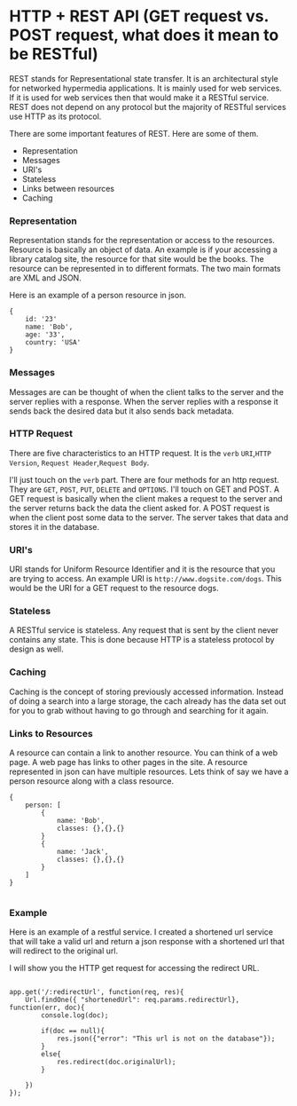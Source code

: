 # HTTP + REST API (GET request vs. POST request, what does it mean to be RESTful)

REST stands for Representational state transfer. It is an architectural style for networked hypermedia applications. It is mainly used for web services. If it is used for web services then that would make it a RESTful service. REST does not depend on any protocol but the majority of RESTful services use HTTP as its protocol.

There are some important features of REST. Here are some of them.

* Representation
* Messages
* URI's
* Stateless
* Links between resources
* Caching

### Representation


Representation stands for the representation or access to the resources. Resource is basically an object of data. An example is if your accessing a library catalog site, the resource for that site would be the books.
The resource can be represented in to different formats. The two main formats are XML and JSON. 

Here is an example of a person resource in json.

```
{
	id: '23'
	name: 'Bob',
	age: '33',
	country: 'USA'
}

```

### Messages

Messages are can be thought of when the client talks to the server and the server replies with a response. When the server replies with a response it sends back the desired data but it also sends back metadata.


### HTTP Request

There are five characteristics to an HTTP request. It is the `verb` `URI`,`HTTP Version`, `Request Header`,`Request Body`.

I'll just touch on the `verb` part. There are four methods for an http request. They are `GET`, `POST`, `PUT`, `DELETE` and `OPTIONS`. I'll touch on GET and POST. A GET request is basically when the client makes a request to the server and the server returns back the data the client asked for. A POST request is when the client post some data to the server. The server takes that data and stores it in the database. 

### URI's

URI stands for Uniform Resource Identifier and it is the resource that you are trying to access. An example URI is `http://www.dogsite.com/dogs`. This would be the URI for a GET request to the resource dogs.

### Stateless

A RESTful service is  stateless. Any request that is sent by the client never contains any state. This is done because HTTP is a stateless protocol by design as well. 

### Caching 

Caching is the concept of storing previously accessed information. Instead of doing a search into a large storage, the cach already has the data set out for you to grab without having to go through and searching for it again.

### Links to Resources

A resource can contain a link to another resource. You can think of a web page. A web page has links to other pages in the site. A resource represented in json can have multiple resources. Lets think of say we have a person resource along with a class resource.

```
{
	person: [
		{
			name: 'Bob',
			classes: {},{},{}
		}
		{
			name: 'Jack',
			classes: {},{},{}
		}
	]
}


```

### Example

Here is an example of a restful service. I created a shortened url service that will take a valid url and return a json response with a shortened url that will redirect to the original url.

I will show you the HTTP get request for accessing the redirect URL.

```

app.get('/:redirectUrl', function(req, res){
    Url.findOne({ "shortenedUrl": req.params.redirectUrl}, function(err, doc){
        console.log(doc);

        if(doc == null){
            res.json({"error": "This url is not on the database"});
        }
        else{
            res.redirect(doc.originalUrl);
        }

    })
});

```
